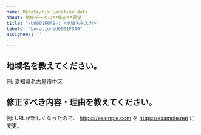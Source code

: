 ```yaml
---
name: Update/Fix Location data
about: 地域データの**修正**要望
title: "\U0001F6A9✏: <地域名を入力>"
labels: "Location\U0001F6A9"
assignees: ''

---
```


<!-- Note: 直接データを修正できる場合はPRの送信も歓迎します。 -->

## 地域名を教えてください。
例: 愛知県名古屋市中区


## 修正すべき内容・理由を教えてください。
例: URLが新しくなったので、 https://example.com を https://example.net に変更。
